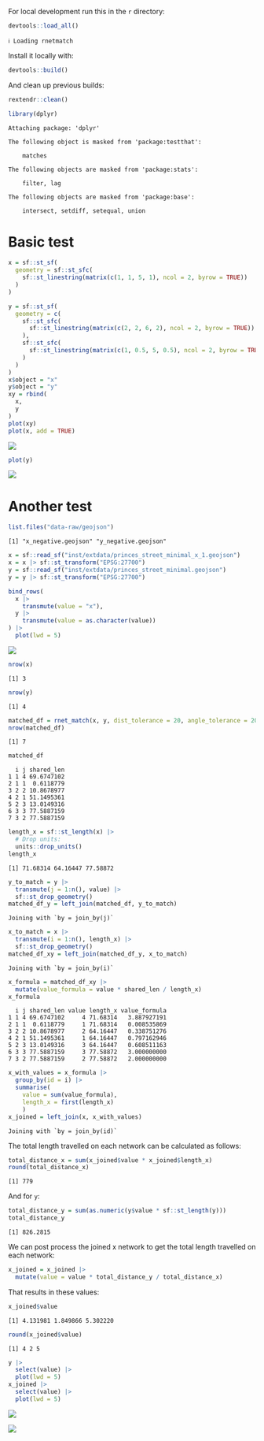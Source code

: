 

For local development run this in the `r` directory:

``` r
devtools::load_all()
```

    ℹ Loading rnetmatch

Install it locally with:

``` r
devtools::build()
```

And clean up previous builds:

``` r
rextendr::clean()
```

``` r
library(dplyr)
```


    Attaching package: 'dplyr'

    The following object is masked from 'package:testthat':

        matches

    The following objects are masked from 'package:stats':

        filter, lag

    The following objects are masked from 'package:base':

        intersect, setdiff, setequal, union

# Basic test

``` r
x = sf::st_sf(
  geometry = sf::st_sfc(
    sf::st_linestring(matrix(c(1, 1, 5, 1), ncol = 2, byrow = TRUE))
  )
)

y = sf::st_sf(
  geometry = c(
    sf::st_sfc(
      sf::st_linestring(matrix(c(2, 2, 6, 2), ncol = 2, byrow = TRUE))
    ),
    sf::st_sfc(
      sf::st_linestring(matrix(c(1, 0.5, 5, 0.5), ncol = 2, byrow = TRUE))
    )
  )
)
x$object = "x"
y$object = "y"
xy = rbind(
  x,
  y
)
plot(xy)
plot(x, add = TRUE)
```

![](README_files/figure-commonmark/unnamed-chunk-5-1.png)

``` r
plot(y)
```

![](README_files/figure-commonmark/unnamed-chunk-5-2.png)

# Another test

``` r
list.files("data-raw/geojson")
```

    [1] "x_negative.geojson" "y_negative.geojson"

``` r
x = sf::read_sf("inst/extdata/princes_street_minimal_x_1.geojson")
x = x |> sf::st_transform("EPSG:27700")
y = sf::read_sf("inst/extdata/princes_street_minimal.geojson")
y = y |> sf::st_transform("EPSG:27700")
```

``` r
bind_rows(
  x |>
    transmute(value = "x"),
  y |>
    transmute(value = as.character(value))
) |>
  plot(lwd = 5)
```

<img src="README_files/figure-commonmark/fig-x-and-y-1.png"
id="fig-x-and-y" />

``` r
nrow(x)
```

    [1] 3

``` r
nrow(y)
```

    [1] 4

``` r
matched_df = rnet_match(x, y, dist_tolerance = 20, angle_tolerance = 20, trees = "xy")
nrow(matched_df)
```

    [1] 7

``` r
matched_df
```

      i j shared_len
    1 1 4 69.6747102
    2 1 1  0.6118779
    3 2 2 10.8678977
    4 2 1 51.1495361
    5 2 3 13.0149316
    6 3 3 77.5887159
    7 3 2 77.5887159

``` r
length_x = sf::st_length(x) |>
  # Drop units:
  units::drop_units()
length_x
```

    [1] 71.68314 64.16447 77.58872

``` r
y_to_match = y |>
  transmute(j = 1:n(), value) |>
  sf::st_drop_geometry() 
matched_df_y = left_join(matched_df, y_to_match)
```

    Joining with `by = join_by(j)`

``` r
x_to_match = x |>
  transmute(i = 1:n(), length_x) |>
  sf::st_drop_geometry()
matched_df_xy = left_join(matched_df_y, x_to_match)
```

    Joining with `by = join_by(i)`

``` r
x_formula = matched_df_xy |>
  mutate(value_formula = value * shared_len / length_x)
x_formula
```

      i j shared_len value length_x value_formula
    1 1 4 69.6747102     4 71.68314   3.887927191
    2 1 1  0.6118779     1 71.68314   0.008535869
    3 2 2 10.8678977     2 64.16447   0.338751276
    4 2 1 51.1495361     1 64.16447   0.797162946
    5 2 3 13.0149316     3 64.16447   0.608511163
    6 3 3 77.5887159     3 77.58872   3.000000000
    7 3 2 77.5887159     2 77.58872   2.000000000

``` r
x_with_values = x_formula |>
  group_by(id = i) |>
  summarise(
    value = sum(value_formula),
    length_x = first(length_x)
    )
x_joined = left_join(x, x_with_values)
```

    Joining with `by = join_by(id)`

The total length travelled on each network can be calculated as follows:

``` r
total_distance_x = sum(x_joined$value * x_joined$length_x)
round(total_distance_x)
```

    [1] 779

And for `y`:

``` r
total_distance_y = sum(as.numeric(y$value * sf::st_length(y)))
total_distance_y
```

    [1] 826.2815

We can post process the joined x network to get the total length
travelled on each network:

``` r
x_joined = x_joined |>
  mutate(value = value * total_distance_y / total_distance_x)
```

That results in these values:

``` r
x_joined$value
```

    [1] 4.131981 1.849866 5.302220

``` r
round(x_joined$value)
```

    [1] 4 2 5

``` r
y |>
  select(value) |>
  plot(lwd = 5)
x_joined |>
  select(value) |>
  plot(lwd = 5)
```

<img src="README_files/figure-commonmark/fig-x_joined-1.png"
id="fig-x_joined-1" />

<img src="README_files/figure-commonmark/fig-x_joined-2.png"
id="fig-x_joined-2" />
